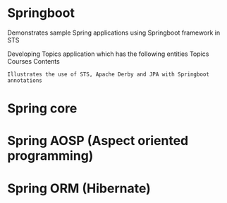 # Springboot
Demonstrates sample Spring applications using Springboot framework in STS

Developing Topics application which has the following entities
	Topics
	Courses
	Contents
	
	Illustrates the use of STS, Apache Derby and JPA with Springboot annotations

# Spring core

# Spring AOSP (Aspect oriented programming)

# Spring ORM (Hibernate)
